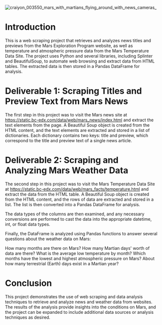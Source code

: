 ![craiyon_003550_mars_with_martians_flying_around_with_news_cameras_](https://user-images.githubusercontent.com/52866379/224894439-ee938a34-109c-4036-925a-19d68132c831.png)

# Introduction

This is a web scraping project that retrieves and analyzes news titles and previews from the Mars Exploration Program website, as well as temperature and atmospheric pressure data from the Mars Temperature Data Site. The project uses Python and several libraries, including Splinter and BeautifulSoup, to automate web browsing and extract data from HTML tables. The extracted data is then stored in a Pandas DataFrame for analysis.

# Deliverable 1: Scraping Titles and Preview Text from Mars News
The first step in this project was to visit the Mars news site at https://static.bc-edx.com/data/web/mars_news/index.html and extract the text elements from the page. A Beautiful Soup object is created from the HTML content, and the text elements are extracted and stored in a list of dictionaries. Each dictionary contains two keys: title and preview, which correspond to the title and preview text of a single news article.

# Deliverable 2: Scraping and Analyzing Mars Weather Data
The second step in this project was to visit the Mars Temperature Data Site at https://static.bc-edx.com/data/web/mars_facts/temperature.html and extract the data from the HTML table. A Beautiful Soup object is created from the HTML content, and the rows of data are extracted and stored in a list. The list is then converted into a Pandas DataFrame for analysis.

The data types of the columns are then examined, and any necessary conversions are performed to cast the data into the appropriate datetime, int, or float data types.

Finally, the DataFrame is analyzed using Pandas functions to answer several questions about the weather data on Mars:

How many months are there on Mars?
How many Martian days' worth of data are there?
What is the average low temperature by month?
Which months have the lowest and highest atmospheric pressure on Mars?
About how many terrestrial (Earth) days exist in a Martian year?

# Conclusion
This project demonstrates the use of web scraping and data analysis techniques to retrieve and analyze news and weather data from websites. The results of the analysis provide insights into the conditions on Mars, and the project can be expanded to include additional data sources or analysis techniques as desired.
